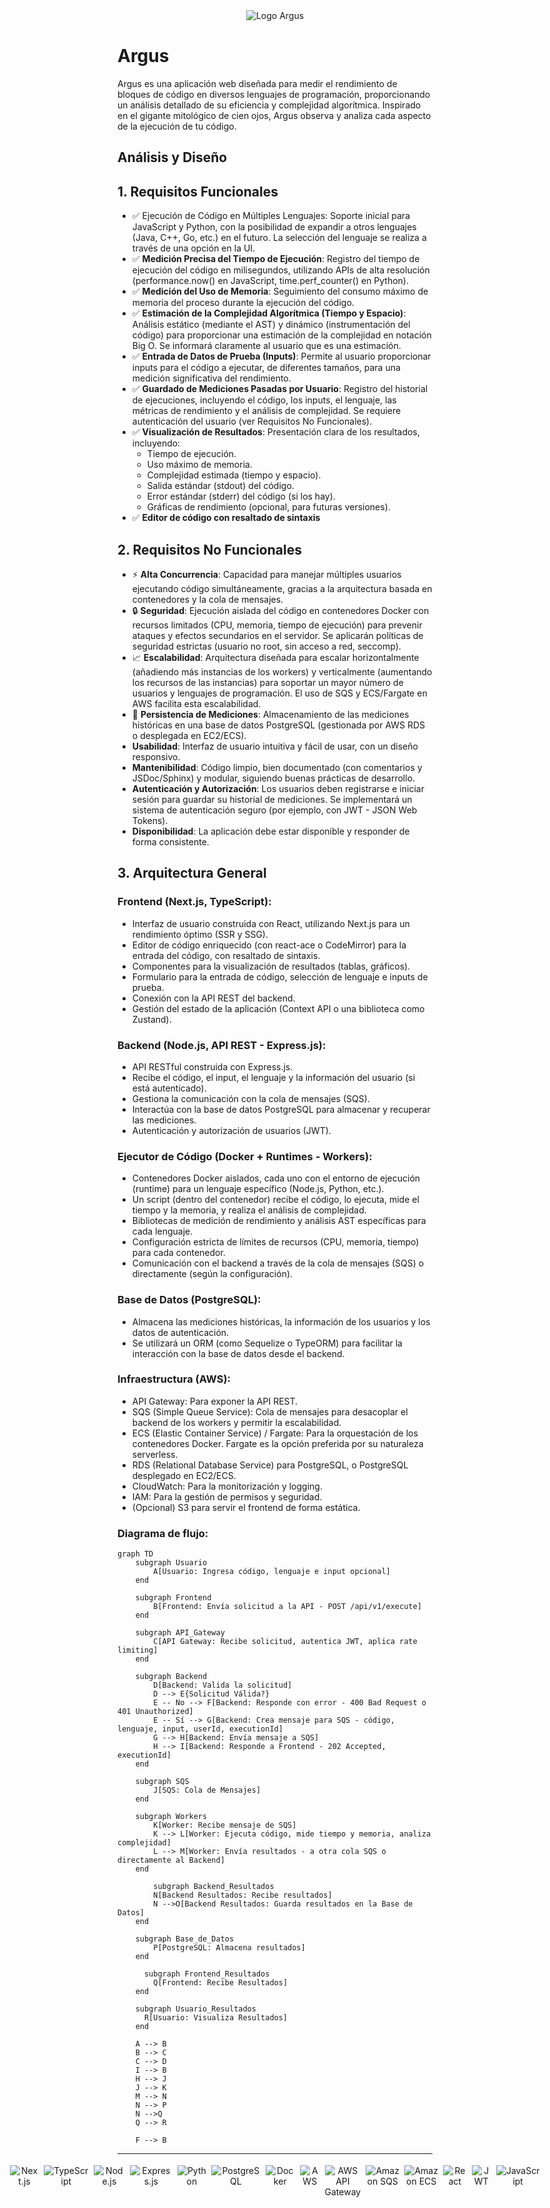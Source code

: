 <div align="center" style="margin-bottom: 2rem;">
    <img src="https://drive.google.com/uc?export=view&id=1QILOyhInaZghhRl0NyN_vv8DOP9qzVFA" alt="Logo Argus" style="max-width: 200px; height: auto;">
  </div>


# Argus

Argus es una aplicación web diseñada para medir el rendimiento de bloques de código en diversos lenguajes de programación, proporcionando un análisis detallado de su eficiencia y complejidad algorítmica.  Inspirado en el gigante mitológico de cien ojos, Argus observa y analiza cada aspecto de la ejecución de tu código.

## Análisis y Diseño

## 1. Requisitos Funcionales

- ✅ Ejecución de Código en Múltiples Lenguajes: Soporte inicial para JavaScript y Python, con la posibilidad de expandir a otros lenguajes (Java, C++, Go, etc.) en el futuro. La selección del lenguaje se realiza a través de una opción en la UI.
- ✅ **Medición Precisa del Tiempo de Ejecución**: Registro del tiempo de ejecución del código en milisegundos, utilizando APIs de alta resolución (performance.now() en JavaScript, time.perf_counter() en Python).
- ✅ **Medición del Uso de Memoria**: Seguimiento del consumo máximo de memoria del proceso durante la ejecución del código.
- ✅ **Estimación de la Complejidad Algorítmica (Tiempo y Espacio)**: Análisis estático (mediante el AST) y dinámico (instrumentación del código) para proporcionar una estimación de la complejidad en notación Big O. Se informará claramente al usuario que es una estimación.
- ✅ **Entrada de Datos de Prueba (Inputs)**: Permite al usuario proporcionar inputs para el código a ejecutar, de diferentes tamaños, para una medición significativa del rendimiento.
- ✅ **Guardado de Mediciones Pasadas por Usuario**: Registro del historial de ejecuciones, incluyendo el código, los inputs, el lenguaje, las métricas de rendimiento y el análisis de complejidad. Se requiere autenticación del usuario (ver Requisitos No Funcionales).
- ✅ **Visualización de Resultados**: Presentación clara de los resultados, incluyendo:
  - Tiempo de ejecución.
  - Uso máximo de memoria.
  - Complejidad estimada (tiempo y espacio).
  - Salida estándar (stdout) del código.
  - Error estándar (stderr) del código (si los hay).
  - Gráficas de rendimiento (opcional, para futuras versiones).
- ✅ **Editor de código con resaltado de sintaxis**

## 2. Requisitos No Funcionales

- ⚡ **Alta Concurrencia**: Capacidad para manejar múltiples usuarios ejecutando código simultáneamente, gracias a la arquitectura basada en contenedores y la cola de mensajes.
- 🔒 **Seguridad**: Ejecución aislada del código en contenedores Docker con recursos limitados (CPU, memoria, tiempo de ejecución) para prevenir ataques y efectos secundarios en el servidor. Se aplicarán políticas de seguridad estrictas (usuario no root, sin acceso a red, seccomp).
- 📈 **Escalabilidad**: Arquitectura diseñada para escalar horizontalmente (añadiendo más instancias de los workers) y verticalmente (aumentando los recursos de las instancias) para soportar un mayor número de usuarios y lenguajes de programación. El uso de SQS y ECS/Fargate en AWS facilita esta escalabilidad.
- 💾 **Persistencia de Mediciones**: Almacenamiento de las mediciones históricas en una base de datos PostgreSQL (gestionada por AWS RDS o desplegada en EC2/ECS).
- **Usabilidad**: Interfaz de usuario intuitiva y fácil de usar, con un diseño responsivo.
- **Mantenibilidad**: Código limpio, bien documentado (con comentarios y JSDoc/Sphinx) y modular, siguiendo buenas prácticas de desarrollo.
- **Autenticación y Autorización**: Los usuarios deben registrarse e iniciar sesión para guardar su historial de mediciones. Se implementará un sistema de autenticación seguro (por ejemplo, con JWT - JSON Web Tokens).
- **Disponibilidad**: La aplicación debe estar disponible y responder de forma consistente.

## 3. Arquitectura General

### Frontend (Next.js, TypeScript):

- Interfaz de usuario construida con React, utilizando Next.js para un rendimiento óptimo (SSR y SSG).
- Editor de código enriquecido (con react-ace o CodeMirror) para la entrada del código, con resaltado de sintaxis.
- Componentes para la visualización de resultados (tablas, gráficos).
- Formulario para la entrada de código, selección de lenguaje e inputs de prueba.
- Conexión con la API REST del backend.
- Gestión del estado de la aplicación (Context API o una biblioteca como Zustand).

### Backend (Node.js, API REST - Express.js):

- API RESTful construida con Express.js.
- Recibe el código, el input, el lenguaje y la información del usuario (si está autenticado).
- Gestiona la comunicación con la cola de mensajes (SQS).
- Interactúa con la base de datos PostgreSQL para almacenar y recuperar las mediciones.
- Autenticación y autorización de usuarios (JWT).

### Ejecutor de Código (Docker + Runtimes - Workers):

- Contenedores Docker aislados, cada uno con el entorno de ejecución (runtime) para un lenguaje específico (Node.js, Python, etc.).
- Un script (dentro del contenedor) recibe el código, lo ejecuta, mide el tiempo y la memoria, y realiza el análisis de complejidad.
- Bibliotecas de medición de rendimiento y análisis AST específicas para cada lenguaje.
- Configuración estricta de límites de recursos (CPU, memoria, tiempo) para cada contenedor.
- Comunicación con el backend a través de la cola de mensajes (SQS) o directamente (según la configuración).

### Base de Datos (PostgreSQL):

- Almacena las mediciones históricas, la información de los usuarios y los datos de autenticación.
- Se utilizará un ORM (como Sequelize o TypeORM) para facilitar la interacción con la base de datos desde el backend.
### Infraestructura (AWS):

- API Gateway: Para exponer la API REST.
- SQS (Simple Queue Service): Cola de mensajes para desacoplar el backend de los workers y permitir la escalabilidad.
- ECS (Elastic Container Service) / Fargate: Para la orquestación de los contenedores Docker. Fargate es la opción preferida por su naturaleza serverless.
- RDS (Relational Database Service) para PostgreSQL, o PostgreSQL desplegado en EC2/ECS.
- CloudWatch: Para la monitorización y logging.
- IAM: Para la gestión de permisos y seguridad.
- (Opcional) S3 para servir el frontend de forma estática.

### Diagrama de flujo:
```mermaid
graph TD
    subgraph Usuario
        A[Usuario: Ingresa código, lenguaje e input opcional]
    end

    subgraph Frontend
        B[Frontend: Envía solicitud a la API - POST /api/v1/execute]
    end

    subgraph API_Gateway
        C[API Gateway: Recibe solicitud, autentica JWT, aplica rate limiting]
    end

    subgraph Backend
        D[Backend: Valida la solicitud]
        D --> E{Solicitud Válida?}
        E -- No --> F[Backend: Responde con error - 400 Bad Request o 401 Unauthorized]
        E -- Sí --> G[Backend: Crea mensaje para SQS - código, lenguaje, input, userId, executionId]
        G --> H[Backend: Envía mensaje a SQS]
        H --> I[Backend: Responde a Frontend - 202 Accepted, executionId]
    end

    subgraph SQS
        J[SQS: Cola de Mensajes]
    end

    subgraph Workers
        K[Worker: Recibe mensaje de SQS]
        K --> L[Worker: Ejecuta código, mide tiempo y memoria, analiza complejidad]
        L --> M[Worker: Envía resultados - a otra cola SQS o directamente al Backend]
    end

        subgraph Backend_Resultados
        N[Backend Resultados: Recibe resultados]
        N -->O[Backend Resultados: Guarda resultados en la Base de Datos]
    end

    subgraph Base_de_Datos
        P[PostgreSQL: Almacena resultados]
    end

      subgraph Frontend_Resultados
        Q[Frontend: Recibe Resultados]
    end

    subgraph Usuario_Resultados
      R[Usuario: Visualiza Resultados]
    end

    A --> B
    B --> C
    C --> D
    I --> B
    H --> J
    J --> K
    M --> N
    N --> P
    N -->Q
    Q --> R

    F --> B
```
<hr>

<div align="center" style="display: flex; justify-content: center;">
<img src="https://img.shields.io/badge/Next.js-black?style=for-the-badge&logo=next.js&logoColor=white" alt="Next.js" style="margin: 4px;"/>
<img src="https://img.shields.io/badge/TypeScript-%23007ACC.svg?style=for-the-badge&logo=typescript&logoColor=white" alt="TypeScript" style="margin: 4px;"/>
<img src="https://img.shields.io/badge/Node.js-43853D?style=for-the-badge&logo=node.js&logoColor=white" alt="Node.js" style="margin: 4px;"/>
<img src="https://img.shields.io/badge/Express.js-000000?style=for-the-badge&logo=express&logoColor=white" alt="Express.js" style="margin: 4px;"/>
<img src="https://img.shields.io/badge/Python-3776AB?style=for-the-badge&logo=python&logoColor=white" alt="Python" style="margin: 4px;"/>
<img src="https://img.shields.io/badge/PostgreSQL-316192?style=for-the-badge&logo=postgresql&logoColor=white" alt="PostgreSQL" style="margin: 4px;"/>
<img src="https://img.shields.io/badge/Docker-%230db7ed.svg?style=for-the-badge&logo=docker&logoColor=white" alt="Docker" style="margin: 4px;"/>
<img src="https://img.shields.io/badge/AWS-%23232F3E.svg?style=for-the-badge&logo=amazon-aws&logoColor=white" alt="AWS" style="margin: 4px;"/>
<img src="https://img.shields.io/badge/AWS_API_Gateway-FF4F8B?style=for-the-badge&logo=amazon-api-gateway&logoColor=white" alt="AWS API Gateway" style="margin: 4px;"/>
<img src="https://img.shields.io/badge/Amazon_SQS-FF4F8B?style=for-the-badge&logo=amazon-sqs&logoColor=white" alt="Amazon SQS" style="margin: 4px;"/>
<img src="https://img.shields.io/badge/Amazon_ECS-FF4F8B?style=for-the-badge&logo=amazon-ecs&logoColor=white" alt="Amazon ECS" style="margin: 4px;"/>
<img src="https://img.shields.io/badge/React-20232A?style=for-the-badge&logo=react&logoColor=61DAFB" alt="React" style="margin: 4px"/>
<img src="https://img.shields.io/badge/JWT-black?style=for-the-badge&logo=JSON%20web%20tokens" alt="JWT" style="margin: 4px"/>
<img src="https://img.shields.io/badge/JavaScript-F7DF1E?style=for-the-badge&logo=javascript&logoColor=black" alt="JavaScript" style="margin: 4px"/>
</div>


